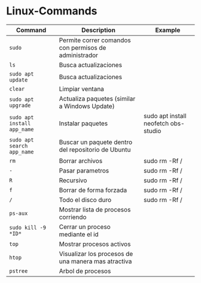 # Linux-Commands
| Command | Description | Example |
| --- | --- | --- |
| `sudo` | Permite correr comandos con permisos  de administrador |
| `ls` | Busca actualizaciones |
| `sudo apt update` | Busca actualizaciones |
| `clear ` | Limpiar ventana |
| `sudo apt upgrade` | Actualiza paquetes (similar a Windows Update) |
| `sudo apt install app_name` | Instalar paquetes |sudo apt install neofetch obs-studio |
| `sudo apt search app_name` | Buscar un paquete dentro del repositorio de Ubuntu |
| `rm ` | Borrar archivos | sudo rm -Rf / |
| `-` | Pasar parametros | sudo rm -Rf / |
| `R ` | Recursivo | sudo rm -Rf / |
| `f` | Borrar de forma forzada | sudo rm -Rf / |
| `/ ` | Todo el disco duro | sudo rm -Rf / |
| `ps-aux` | Mostrar lista de procesos corriendo |
| `sudo kill -9 *ID* ` | Cerrar un proceso mediante el id |
| `top` | Mostrar procesos activos |
| `htop ` | Visualizar los procesos de una manera mas atractiva |
| `pstree` | Arbol de procesos  |
